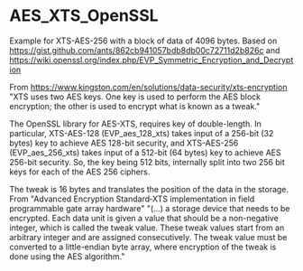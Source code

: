 # AES_XTS_OpenSSL

Example for XTS-AES-256 with a block of data of 4096 bytes.
Based on https://gist.github.com/ants/862cb941057bdb8db00c72711d2b826c and
https://wiki.openssl.org/index.php/EVP_Symmetric_Encryption_and_Decryption

From https://www.kingston.com/en/solutions/data-security/xts-encryption
"XTS uses two AES keys. One key is used to perform the AES block encryption;
the other is used to encrypt what is known as a tweak."

The OpenSSL library for AES-XTS, requires key of double-length. 
In particular, XTS-AES-128 (EVP_aes_128_xts) takes input of a 256-bit (32 bytes) key
to achieve AES 128-bit security, and XTS-AES-256 (EVP_aes_256_xts) takes input of a
512-bit (64 bytes) key to achieve AES 256-bit security. So, the key 
being 512 bits, internally split into two 256 bit keys for each of the AES 256 ciphers.


The tweak is 16 bytes and translates the position of the data in the storage.
From "Advanced Encryption Standard‐XTS implementation in
field programmable gate array hardware"
"(...) a storage
device that needs to be encrypted. Each data unit is given
a value that should be a non-negative integer, which is
called the tweak value. These tweak values start from an
arbitrary integer and are assigned consecutively. The tweak
value must be converted to a little-endian byte array, where
encryption of the tweak is done using the AES algorithm."
